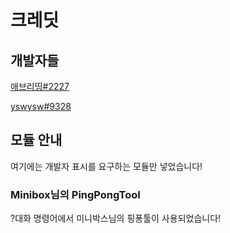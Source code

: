 # 크레딧

## 개발자들

[애브리띵\#2227](https://discord.com/users/694017913723682946)

[yswysw\#9328](https://discord.com/users/745848200195473490)

## 모듈 안내

여기에는 개발자 표시를 요구하는 모듈만 넣었습니다!

### Minibox님의 PingPongTool

?대화 명령어에서 미니박스님의 핑퐁툴이 사용되었습니다!

